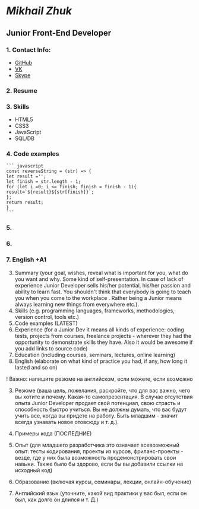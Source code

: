 # *Mikhail Zhuk*
## **Junior Front-End Developer**

### 1. Contact Info:
* [GitHub](https://github.com/MikhailZhuk)
* [VK](https://vk.com/id33673435)
* [Skype](live:.cid.ed8e885f56c6782d)
### 2. Resume
  

### 3. Skills
* HTML5
* CSS3
* JavaScript
* SQL/DB

### 4. Code examples
    ``` javascript
    const reverseString = (str) => {
    let result ='';
    let finish = str.length - 1;
    for (let i =0; i <= finish; finish = finish - 1){
    result=`${result}${str[finish]}`;
    };
    return result;
    }
    ```
### 5.
### 6.
### 7. English +A1



3. Summary (your goal, wishes, reveal what is important for you, what do you want and why.
Some kind of self-presentation. In case of lack of experience  Junior Developer sells his/her potential, his/her passion and ability to learn fast. You shouldn't think that everybody is going to teach you when you come to the workplace . Rather being a Junior means always
learning new things from everywhere etc.).
4. Skills (e.g. programming languages, frameworks, methodologies, version control, tools etc.)
5. Code examples (LATEST)
6. Experience (for a Junior Dev it means all kinds of experience: coding tests, projects from courses,
freelance projects - wherever they had the opportunity to demonstrate skills they have.
Also it would be awesome if you add links to source code)
7. Education (including courses, seminars, lectures, online learning)
8. English (elaborate on what kind of practice you had, if any, how long it lasted and so on)


! Важно: напишите резюме на английском, если можете, если возможно


3. Резюме (ваша цель, пожелания, раскройте, что для вас важно, чего вы хотите и почему.
Какая-то самопрезентация. В случае отсутствия опыта Junior Developer продает свой потенциал, свою страсть и способность быстро учиться. Вы не должны думать, что вас будут учить все, когда вы придете на работу. Быть младшим - значит всегда
узнавать новое отовсюду и т. д.).

5. Примеры кода (ПОСЛЕДНИЕ)
6. Опыт (для младшего разработчика это означает всевозможный опыт: тесты кодирования, проекты из курсов,
фриланс-проекты - везде, где у них была возможность продемонстрировать свои навыки.
Также было бы здорово, если бы вы добавили ссылки на исходный код)
7. Образование (включая курсы, семинары, лекции, онлайн-обучение)
8. Английский язык (уточните, какой вид практики у вас был, если он был, как долго он длился и т. Д.)